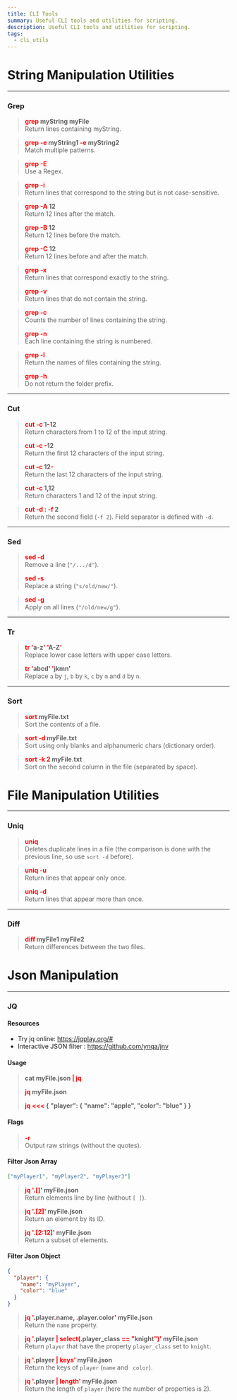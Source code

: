 ```yaml
---
title: CLI Tools
summary: Useful CLI tools and utilities for scripting.
description: Useful CLI tools and utilities for scripting.
tags:
  - cli_utils
---
```


# String Manipulation Utilities

---

### Grep


 > 
 > **<font color=red>grep</font> myString myFile**</br>
 > Return lines containing myString.

 > 
 > **<font color=red>grep -e</font> myString1 <font color=red>-e</font> myString2**</br>
 > Match multiple patterns.

 > 
 > **<font color=red>grep -E</font>**</br>
 > Use a Regex.

 > 
 > **<font color=red>grep -i</font>**</br>
 > Return lines that correspond to the string but is not case-sensitive.

 > 
 > **<font color=red>grep -A</font> 12**</br>
 > Return 12 lines after the match.
 > 
 > **<font color=red>grep -B</font> 12**</br>
 > Return 12 lines before the match.
 > 
 > **<font color=red>grep -C</font> 12**</br>
 > Return 12 lines before and after the match.

 > 
 > **<font color=red>grep -x</font>**</br>
 > Return lines that correspond exactly to the string.
 > 
 > **<font color=red>grep -v</font>**</br>
 > Return lines that do not contain the string.

 > 
 > **<font color=red>grep -c</font>**</br>
 > Counts the number of lines containing the string.
 > 
 > **<font color=red>grep -n</font>**</br>
 > Each line containing the string is numbered.

 > 
 > **<font color=red>grep -l</font>**</br>
 > Return the names of files containing the string.
 > 
 > **<font color=red>grep -h</font>**</br>
 > Do not return the folder prefix.

---

### Cut


 > 
 > **<font color=red>cut -c</font> 1<font color=red>-</font>12**</br>
 > Return characters from 1 to 12 of the input string.
 > 
 > **<font color=red>cut -c -</font>12**</br>
 > Return the first 12 characters of the input string.
 > 
 > **<font color=red>cut -c</font> 12<font color=red>-</font>**</br>
 > Return the last 12 characters of the input string.
 > 
 > **<font color=red>cut -c</font> 1<font color=red>,</font>12**</br>
 > Return characters  1 and 12 of the input string.

 > 
 > **<font color=red>cut -d</font> : <font color=red>-f</font> 2**</br>
 > Return the second field (`-f 2`). Field separator is defined with `-d`.

---

### Sed


 > 
 > **<font color=red>sed -d</font>**</br>
 > Remove a line (`"/.../d"`).
 > 
 > **<font color=red>sed -s</font>**</br>
 > Replace a string (`"s/old/new/"`).

 > 
 > **<font color=red>sed -g</font>**</br>
 > Apply on all lines (`"/old/new/g"`).

---

### Tr


 > 
 > **<font color=red>tr '</font>a-z<font color=red>' '</font>A-Z<font color=red>'</font>**</br>
 > Replace lower case letters with upper case letters.
 > 
 > **<font color=red>tr '</font>abcd<font color=red>' '</font>jkmn<font color=red>'</font>**</br>
 > Replace `a` by `j`, `b` by `k`, `c` by `m` and `d` by `n`.

---

### Sort


 > 
 > **<font color=red>sort</font> myFile.txt**</br>
 > Sort the contents of a file.

 > 
 > **<font color=red>sort -d</font> myFile.txt**</br>
 > Sort using only blanks and alphanumeric chars (dictionary order).

 > 
 > **<font color=red>sort -k 2</font> myFile.txt**</br>
 > Sort on the second column in the file (separated by space).

# File Manipulation Utilities

---

### Uniq


 > 
 > **<font color=red>uniq</font>**</br>
 > Deletes duplicate lines in a file (the comparison is done with the previous line, so use `sort -d` before). 

 > 
 > **<font color=red>uniq -u</font>**</br>
 > Return lines that appear only once.
 > 
 > **<font color=red>uniq -d</font>**</br>
 > Return lines that appear more than once.

---

### Diff


 > 
 > **<font color=red>diff</font> myFile1 myFile2**</br>
 > Return differences between the two files.

# Json Manipulation

---

### JQ

#### Resources

* Try jq online: https://jqplay.org/#
* Interactive JSON filter : https://github.com/ynqa/jnv

#### Usage

 > 
 > **cat myFile.json <font color=red>\| jq</font>**</br>
 > 
 > **<font color=red>jq</font> myFile.json**</br>
 > 
 > **<font color=red>jq \<\<\< </font> {  "player": { "name": "apple", "color": "blue" } }**</br>

#### Flags

 > 
 > **<font color=red>-r</font>**</br>
 > Output raw strings (without the quotes).

#### Filter Json Array

````json
["myPlayer1", "myPlayer2", "myPlayer3"]
````

 > 
 > **<font color=red>jq '.\[\]'</font> myFile.json**</br>
 > Return elements line by line (without `[ ]`).
 > 
 > **<font color=red>jq '.\[2\]'</font> myFile.json**</br>
 > Return an element by its ID.
 > 
 > **<font color=red>jq '.\[2:12\]'</font> myFile.json**</br>
 > Return a subset of elements.

#### Filter Json Object

````json
{
  "player": {
    "name": "myPlayer",
    "color": "blue"
  }
}
````

 > 
 > **<font color=red>jq '.</font>player<font color=red>.</font>name<font color=red>, .</font>player<font color=red>.</font>color<font color=red>'</font> myFile.json**</br>
 > Return the `name` property.

 > 
 > **<font color=red>jq '.</font>player <font color=red>\| select(.</font>player_class <font color=red>== "</font>knight<font color=red>")'</font> myFile.json**</br>
 > Return `player` that have the property `player_class` set to `knight`.

 > 
 > **<font color=red>jq '.</font>player <font color=red>\| keys' </font>myFile.json**</br>
 > Return the keys of `player` (`name` and ` color`).
 > 
 > **<font color=red>jq '.</font>player <font color=red>\| length' </font>myFile.json**</br>
 > Return the length of `player` (here the number of properties is 2).
